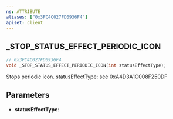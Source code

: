 ```yaml
---
ns: ATTRIBUTE
aliases: ["0x3FC4C027FD0936F4"]
apiset: client
---
```

## _STOP_STATUS_EFFECT_PERIODIC_ICON

```c
// 0x3FC4C027FD0936F4
void _STOP_STATUS_EFFECT_PERIODIC_ICON(int statusEffectType);
```

Stops periodic icon.
statusEffectType: see 0xA4D3A1C008F250DF

## Parameters
* **statusEffectType**:



